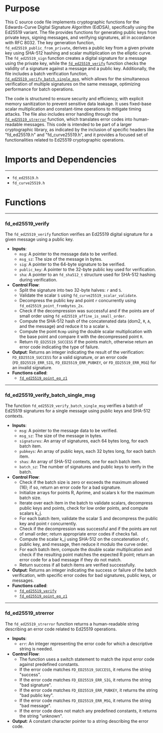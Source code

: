 # Purpose
This C source code file implements cryptographic functions for the Edwards-Curve Digital Signature Algorithm (EdDSA), specifically using the Ed25519 variant. The file provides functions for generating public keys from private keys, signing messages, and verifying signatures, all in accordance with RFC 8032. The key generation function, `fd_ed25519_public_from_private`, derives a public key from a given private key using SHA-512 hashing and scalar multiplication on the elliptic curve. The `fd_ed25519_sign` function creates a digital signature for a message using the private key, while the [`fd_ed25519_verify`](#fd_ed25519_verify) function checks the validity of a signature against a message and a public key. Additionally, the file includes a batch verification function, [`fd_ed25519_verify_batch_single_msg`](#fd_ed25519_verify_batch_single_msg), which allows for the simultaneous verification of multiple signatures on the same message, optimizing performance for batch operations.

The code is structured to ensure security and efficiency, with explicit memory sanitization to prevent sensitive data leakage. It uses fixed-base scalar multiplication and constant-time operations to mitigate timing attacks. The file also includes error handling through the [`fd_ed25519_strerror`](#fd_ed25519_strerror) function, which translates error codes into human-readable messages. This code is intended to be part of a larger cryptographic library, as indicated by the inclusion of specific headers like "fd_ed25519.h" and "fd_curve25519.h", and it provides a focused set of functionalities related to Ed25519 cryptographic operations.
# Imports and Dependencies

---
- `fd_ed25519.h`
- `fd_curve25519.h`


# Functions

---
### fd\_ed25519\_verify<!-- {{#callable:fd_ed25519_verify}} -->
The `fd_ed25519_verify` function verifies an Ed25519 digital signature for a given message using a public key.
- **Inputs**:
    - `msg`: A pointer to the message data to be verified.
    - `msg_sz`: The size of the message in bytes.
    - `sig`: A pointer to the 64-byte signature to be verified.
    - `public_key`: A pointer to the 32-byte public key used for verification.
    - `sha`: A pointer to an `fd_sha512_t` structure used for SHA-512 hashing during verification.
- **Control Flow**:
    - Split the signature into two 32-byte halves: `r` and `S`.
    - Validate the scalar `S` using `fd_curve25519_scalar_validate`.
    - Decompress the public key and point `r` concurrently using `fd_ed25519_point_frombytes_2x`.
    - Check if the decompression was successful and if the points are of small order using `fd_ed25519_affine_is_small_order`.
    - Compute the SHA-512 hash of the concatenated data (dom2, `R`, `A`, and the message) and reduce it to a scalar `k`.
    - Compute the point `Rcmp` using the double scalar multiplication with the base point and compare it with the decompressed point `R`.
    - Return `FD_ED25519_SUCCESS` if the points match, otherwise return an error code indicating the type of failure.
- **Output**: Returns an integer indicating the result of the verification: `FD_ED25519_SUCCESS` for a valid signature, or an error code (`FD_ED25519_ERR_SIG`, `FD_ED25519_ERR_PUBKEY`, or `FD_ED25519_ERR_MSG`) for an invalid signature.
- **Functions called**:
    - [`fd_ed25519_point_eq_z1`](avx512/fd_curve25519.h.driver.md#fd_ed25519_point_eq_z1)


---
### fd\_ed25519\_verify\_batch\_single\_msg<!-- {{#callable:fd_ed25519_verify_batch_single_msg}} -->
The function `fd_ed25519_verify_batch_single_msg` verifies a batch of Ed25519 signatures for a single message using public keys and SHA-512 contexts.
- **Inputs**:
    - `msg`: A pointer to the message data to be verified.
    - `msg_sz`: The size of the message in bytes.
    - `signatures`: An array of signatures, each 64 bytes long, for each batch item.
    - `pubkeys`: An array of public keys, each 32 bytes long, for each batch item.
    - `shas`: An array of SHA-512 contexts, one for each batch item.
    - `batch_sz`: The number of signatures and public keys to verify in the batch.
- **Control Flow**:
    - Check if the batch size is zero or exceeds the maximum allowed (16); if so, return an error code for a bad signature.
    - Initialize arrays for points R, Aprime, and scalars k for the maximum batch size.
    - Iterate over each item in the batch to validate scalars, decompress public keys and points, check for low order points, and compute scalars k_j.
    - For each batch item, validate the scalar S and decompress the public key and point r concurrently.
    - Check if the decompression was successful and if the points are not of small order; return appropriate error codes if checks fail.
    - Compute the scalar k_j using SHA-512 on the concatenation of r, public key, and message, then reduce it modulo the curve order.
    - For each batch item, compute the double scalar multiplication and check if the resulting point matches the expected R point; return an error code for a bad message if they do not match.
    - Return success if all batch items are verified successfully.
- **Output**: Returns an integer indicating the success or failure of the batch verification, with specific error codes for bad signatures, public keys, or messages.
- **Functions called**:
    - [`fd_ed25519_verify`](#fd_ed25519_verify)
    - [`fd_ed25519_point_eq_z1`](avx512/fd_curve25519.h.driver.md#fd_ed25519_point_eq_z1)


---
### fd\_ed25519\_strerror<!-- {{#callable:fd_ed25519_strerror}} -->
The `fd_ed25519_strerror` function returns a human-readable string describing an error code related to Ed25519 operations.
- **Inputs**:
    - `err`: An integer representing the error code for which a descriptive string is needed.
- **Control Flow**:
    - The function uses a switch statement to match the input error code against predefined constants.
    - If the error code matches `FD_ED25519_SUCCESS`, it returns the string "success".
    - If the error code matches `FD_ED25519_ERR_SIG`, it returns the string "bad signature".
    - If the error code matches `FD_ED25519_ERR_PUBKEY`, it returns the string "bad public key".
    - If the error code matches `FD_ED25519_ERR_MSG`, it returns the string "bad message".
    - If the error code does not match any predefined constants, it returns the string "unknown".
- **Output**: A constant character pointer to a string describing the error code.



